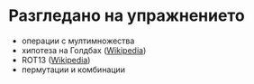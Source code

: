 Разгледано на упражнението
==========================
* операции с мултимножества
* хипотеза на Голдбах ([Wikipedia](https://en.wikipedia.org/wiki/Goldbach's_conjecture))
* ROT13 ([Wikipedia](https://en.wikipedia.org/wiki/ROT13))
* пермутации и комбинации
